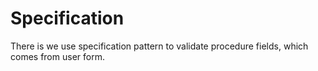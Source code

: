 Specification
=============

There is we use specification pattern to validate procedure fields, which comes from user form.